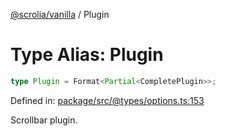 [@scrolia/vanilla](../README.md) / Plugin

# Type Alias: Plugin

```ts
type Plugin = Format<Partial<CompletePlugin>>;
```

Defined in: [package/src/@types/options.ts:153](https://github.com/scrolia/vanilla/blob/09c160783f9b3be547e821e51618c289c7500171/package/src/@types/options.ts#L153)

Scrollbar plugin.
